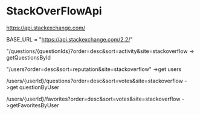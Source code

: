 # StackOverFlowApi
https://api.stackexchange.com/


BASE_URL = "https://api.stackexchange.com/2.2/"


"/questions/{questionIds}?order=desc&sort=activity&site=stackoverflow -> getQuestionsById


"/users?order=desc&sort=reputation&site=stackoverflow" ->get users


/users/{userId}/questions?order=desc&sort=votes&site=stackoverflow ->get questionByUser


/users/{userId}/favorites?order=desc&sort=votes&site=stackoverflow ->getFavoritesByUser

